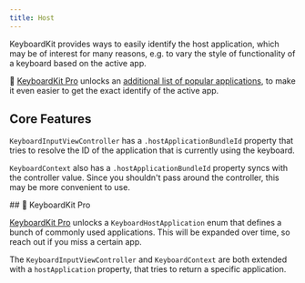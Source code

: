 ```yaml
---
title: Host
---
```


KeyboardKit provides ways to easily identify the host application, which may be of interest for many reasons, e.g. to vary the style of functionality of a keyboard based on the active app.

👑 [KeyboardKit Pro][Pro] unlocks an [additional list of popular applications](#pro), to make it even easier to get the exact identify of the active app.


## Core Features

``KeyboardInputViewController`` has a ``.hostApplicationBundleId`` property that tries to resolve the ID of the application that is currently using the keyboard.

``KeyboardContext`` also has a ``.hostApplicationBundleId`` property syncs with the controller value. Since you shouldn't pass around the controller, this may be more convenient to use.


<a name="pro">
## 👑 KeyboardKit Pro

[KeyboardKit Pro][Pro] unlocks a ``KeyboardHostApplication`` enum that defines a bunch of commonly used applications. This will be expanded over time, so reach out if you miss a certain app.

The ``KeyboardInputViewController`` and ``KeyboardContext`` are both extended with a `hostApplication` property, that tries to return a specific application.


[Pro]: /pro
